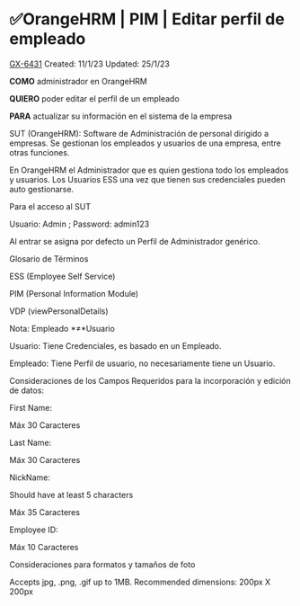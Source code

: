 # ✅OrangeHRM | PIM | Editar perfil de empleado

[GX-6431](https://upexgalaxy6.atlassian.net/browse/GX-6431) Created: 11/1/23 Updated: 25/1/23

**COMO** administrador en OrangeHRM

**QUIERO** poder editar el perfil de un empleado

**PARA** actualizar su información en el sistema de la empresa

SUT (OrangeHRM): Software de Administración de personal dirigido a empresas. Se gestionan los empleados y usuarios de una empresa, entre otras funciones.

En OrangeHRM  el Administrador que es quien gestiona todo los empleados y usuarios. Los  Usuarios  ESS una vez que tienen sus credenciales pueden auto gestionarse.

Para el acceso al SUT

Usuario: Admin ; Password: admin123

Al entrar se asigna por defecto un Perfil de Administrador genérico.

Glosario de Términos

ESS (Employee Self Service)

PIM (Personal Information Module)

VDP (viewPersonalDetails)

Nota: Empleado *≠*Usuario 

Usuario: Tiene Credenciales, es basado en un Empleado. 

Empleado: Tiene Perfil de usuario, no necesariamente tiene un Usuario.

Consideraciones de los Campos Requeridos para la incorporación y edición de datos:

First Name: 

Máx 30 Caracteres

Last Name: 

Máx 30 Caracteres

NickName: 

Should have at least 5 characters

Máx 35 Caracteres

Employee ID: 

Máx 10 Caracteres

Consideraciones para formatos y tamaños de foto

Accepts jpg, .png, .gif up to 1MB. Recommended dimensions: 200px X 200px